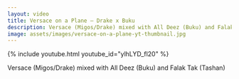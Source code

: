 ```yaml
---
layout: video
title: Versace on a Plane – Drake x Buku
description: Versace (Migos/Drake) mixed with All Deez (Buku) and Falak Tak (Tashan)
image: assets/images/versace-on-a-plane-yt-thumbnail.jpg
---
```


{% include youtube.html youtube_id="ylhLYD_fl20" %}

Versace (Migos/Drake) mixed with All Deez (Buku) and Falak Tak (Tashan)
